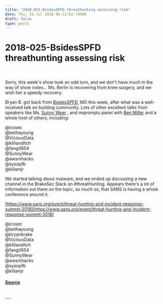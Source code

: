 ```yaml
---
title: "2018-025-BsidesSPFD threathunting assessing risk"
date: Thu, 19 Jul 2018 06:12:02 +0000
draft: false
type: posts
---
```

# 2018-025-BsidesSPFD threathunting assessing risk

<br/>

<br/>
Sorry, this week's show took an odd turn, and we don't have much in the way of show notes... Ms. Berlin is recovering from knee surgery, and we wish her a speedy recovery.

Bryan B. got back from [BsidesSPFD](https://twitter.com/bsidesspfd "BsidesSPFD"), MO this week, after what was a well-received talk on building community. Lots of other excellent talks from speakers like Ms. [Sunny Wear](https://twitter.com/sunnywear) , and impromptu panel with [Ben Miller](https://twitter.com/securithid) and a whole host of others, including:

@icssec  
@bethayoung  
@ViciousData  
@killianditch  
@fang0654  
@SunnyWear  
@awsmhacks  
@sysopfb  
@killamjr

We started talking about malware, and we ended up discussing a new channel in the BrakeSec Slack on #threatHunting. Appears there's a lot of information out there on the topic, so much so, that SANS is having a whole conference around it.

[https://www.sans.org/event/threat-hunting-and-incident-response-summit-2018](https://www.sans.org/event/threat-hunting-and-incident-response-summit-2018)

@icssec  
@bethayoung  
@bryanbrake  
@ViciousData  
@killianditch  
@fang0654  
@SunnyWear  
@awsmhacks  
@sysopfb  
@killamjr

#### [Source](http://brakeingsecurity.com/2015-025-bsidesspfd-threathunting-assessing-risk)

<br/>
---
